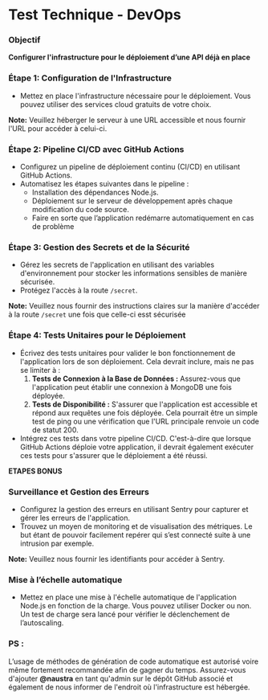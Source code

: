 # **Test Technique - DevOps**

### **Objectif**

**Configurer l'infrastructure pour le déploiement d’une API déjà en place**

### **Étape 1: Configuration de l'Infrastructure**

- Mettez en place l'infrastructure nécessaire pour le déploiement. Vous pouvez utiliser des services cloud gratuits de votre choix.

**Note:** Veuillez héberger le serveur à une URL accessible et nous fournir l'URL pour accéder à celui-ci.

### **Étape 2: Pipeline CI/CD avec GitHub Actions**

- Configurez un pipeline de déploiement continu (CI/CD) en utilisant GitHub Actions.
- Automatisez les étapes suivantes dans le pipeline :
    - Installation des dépendances Node.js.
    - Déploiement sur le serveur de développement après chaque modification du code source.
    - Faire en sorte que l’application redémarre automatiquement en cas de problème

### **Étape 3: Gestion des Secrets et de la Sécurité**

- Gérez les secrets de l'application en utilisant des variables d'environnement pour stocker les informations sensibles de manière sécurisée.
- Protégez l'accès à la route `/secret`.
  
**Note:** Veuillez nous fournir des instructions claires sur la manière d'accéder à la route `/secret` une fois que celle-ci esst sécurisée


### **Étape 4: Tests Unitaires pour le Déploiement**

- Écrivez des tests unitaires pour valider le bon fonctionnement de l'application lors de son déploiement. Cela devrait inclure, mais ne pas se limiter à :
    1. **Tests de Connexion à la Base de Données :** Assurez-vous que l'application peut établir une connexion à MongoDB une fois déployée.
    2. **Tests de Disponibilité :** S'assurer que l'application est accessible et répond aux requêtes une fois déployée. Cela pourrait être un simple test de ping ou une vérification que l'URL principale renvoie un code de statut 200.
- Intégrez ces tests dans votre pipeline CI/CD. C'est-à-dire que lorsque GitHub Actions déploie votre application, il devrait également exécuter ces tests pour s'assurer que le déploiement a été réussi.

**ETAPES BONUS**

### **Surveillance et Gestion des Erreurs**

- Configurez la gestion des erreurs en utilisant Sentry pour capturer et gérer les erreurs de l'application.
- Trouvez un moyen de monitoring et de visualisation des métriques. Le but étant de pouvoir facilement repérer qui s’est connecté suite à une intrusion par exemple.

**Note:** Veuillez nous fournir les identifiants pour accéder à Sentry.

### **Mise à l’échelle automatique**

- Mettez en place une mise à l'échelle automatique de l'application Node.js en fonction de la charge. Vous pouvez utiliser Docker ou non. Un test de charge sera lancé pour vérifier le déclenchement de l’autoscaling.

### PS :

L’usage de méthodes de génération de code automatique est autorisé voire même fortement recommandée afin de gagner du temps.
Assurez-vous d'ajouter **@naustra** en tant qu'admin sur le dépôt GitHub associé et également de nous informer de l'endroit où l'infrastructure est hébergée.
